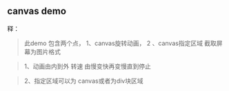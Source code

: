 ## canvas demo 

释：

>  此demo 包含两个点， 1、canvas旋转动画， 2 、canvas指定区域 截取屏幕为图片格式

> 1、动画由内到外 转速 由慢变快再变慢直到停止

> 2、指定区域可以为 canvas或者为div块区域


